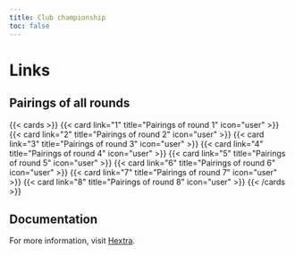 ```yaml
---
title: Club championship
toc: false
---
```




# Links

## Pairings of all rounds

{{< cards >}}
  {{< card link="1" title="Pairings of round 1" icon="user" >}}
  {{< card link="2" title="Pairings of round 2" icon="user" >}}
  {{< card link="3" title="Pairings of round 3" icon="user" >}}
  {{< card link="4" title="Pairings of round 4" icon="user" >}}
  {{< card link="5" title="Pairings of round 5" icon="user" >}}
  {{< card link="6" title="Pairings of round 6" icon="user" >}}
  {{< card link="7" title="Pairings of round 7" icon="user" >}}
  {{< card link="8" title="Pairings of round 8" icon="user" >}}
{{< /cards >}}

## Documentation

For more information, visit [Hextra](https://imfing.github.io/hextra).
